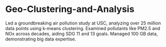 # Geo-Clustering-and-Analysis
Led a groundbreaking air pollution study at USC, analyzing over 25 million data points using k-means clustering. Examined pollutants like PM2.5 and NOx across decades, aiding SDG 11 and 13 goals. Managed 100 GB data, demonstrating big data expertise.
